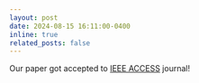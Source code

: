 ```yaml
---
layout: post
date: 2024-08-15 16:11:00-0400
inline: true
related_posts: false
---
```


Our paper got accepted to [IEEE ACCESS](https://ieeexplore.ieee.org/abstract/document/10637402) journal! 
